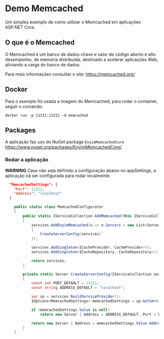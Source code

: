 # Demo Memcached

Um simples exemplo de como utilizar o Memcached em aplicações ASP.NET Core.


## O que é o Memcached
O Memcached é um banco de dados chave e valor de código aberto e alto desempenho, de memória distribuída, destinado a acelerar aplicações Web, aliviando a carga do banco de dados.

Para mais informações consultar o site: https://memcached.org/

## Docker
Para o exemplo foi usada a imagem do Memcached, para rodar o container, seguir o comando:

`docker run -p 11211:11211 -d memcached`

## Packages
A aplicação faz uso do NuGet package `EnyimMemcachedCore`
https://www.nuget.org/packages/EnyimMemcachedCore/


### Rodar a aplicação

**WARNING**
Caso não seja definido a configuração abaixo no appSettings, a aplicação irá ser configurada para rodar localmente.

```json
  "MemcachedSettings": {
    "Port": 11211,
    "Address": "localhost"
  }
```


```csharp
    public static class MemcachedConfigurator
    {
        public static IServiceCollection AddMemcached(this IServiceCollection services, IConfiguration configuration)
        {
            services.AddEnyimMemcached(o => o.Servers = new List<Server>
            {
                CreateServerConfig(services)
            });

            services.AddSingleton<ICacheProvider, CacheProvider>();
            services.AddSingleton<ICacheRepository, CacheRepository>();

            return services;
        }

        private static Server CreateServerConfig(IServiceCollection services)
        {
            const int PORT_DEFAULT = 11211;
            const string ADDRESS_DEFAULT = "localhost";

            var sp = services.BuildServiceProvider();
            IOptions<MemcachedSettings> memcachedSettings = sp.GetService<IOptions<MemcachedSettings>>();

            if (memcachedSettings.Value is null)
                return new Server { Address = ADDRESS_DEFAULT, Port = PORT_DEFAULT };

            return new Server { Address = memcachedSettings.Value.Address, Port = memcachedSettings.Value.Port };
        }
    }
```
